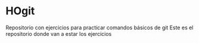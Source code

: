 # HOgit
Repositorio con ejercicios para practicar comandos básicos de git
Este es el repositorio donde van a estar los ejercicios
